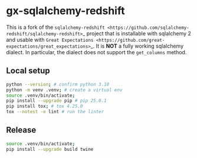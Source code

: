 # gx-sqlalchemy-redshift


This is a fork of the 
`sqlalchemy-redshift <https://github.com/sqlalchemy-redshift/sqlalchemy-redshift>`_ 
project that is installable with sqlalchemy 2 and usable with `Great Expectations <https://github.com/great-expectations/great_expectations>`_.
It is **NOT** a fully working sqlalchemy dialect. In particular, the dialect does not support the `get_columns` method.


## Local setup



```sh
python --version; # confirm python 3.10
python -m venv .venv; # create a virtual env
source .venv/bin/activate; 
pip install --upgrade pip # pip 25.0.1
pip install tox; # tox 4.25.0
tox --notest -e lint # run the linter
```

## Release
```sh
source .venv/bin/activate; 
pip install --upgrade build twine
```